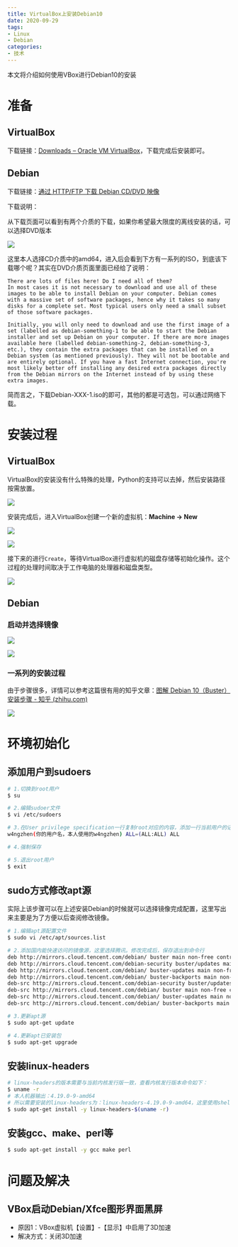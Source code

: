 ```yaml
---
title: VirtualBox上安装Debian10
date: 2020-09-29
tags:
- Linux
- Debian
categories: 
- 技术
---
```


本文将介绍如何使用VBox进行Debian10的安装
<!-- more -->
# 准备

## VirtualBox

下载链接：[Downloads – Oracle VM VirtualBox](https://www.virtualbox.org/wiki/Downloads)，下载完成后安装即可。

## Debian

下载链接：[通过 HTTP/FTP 下载 Debian CD/DVD 映像](https://www.debian.org/CD/http-ftp/#stable)

下载说明：

从下载页面可以看到有两个介质的下载，如果你希望最大限度的离线安装的话，可以选择DVD版本

![](https://cdn.jsdelivr.net/gh/w4ngzhen/CDN/images/post/2020-09-29-install-debian/download-debian.png)

这里本人选择CD介质中的amd64，进入后会看到下方有一系列的ISO，到底该下载哪个呢？其实在DVD介质页面里面已经给了说明：

```
There are lots of files here! Do I need all of them?
In most cases it is not necessary to download and use all of these images to be able to install Debian on your computer. Debian comes with a massive set of software packages, hence why it takes so many disks for a complete set. Most typical users only need a small subset of those software packages.

Initially, you will only need to download and use the first image of a set (labelled as debian-something-1 to be able to start the Debian installer and set up Debian on your computer. If there are more images available here (labelled debian-something-2, debian-something-3, etc.), they contain the extra packages that can be installed on a Debian system (as mentioned previously). They will not be bootable and are entirely optional. If you have a fast Internet connection, you're most likely better off installing any desired extra packages directly from the Debian mirrors on the Internet instead of by using these extra images.
```

简而言之，下载Debian-XXX-1.iso的即可，其他的都是可选包，可以通过网络下载。

# 安装过程

## VirtualBox

VirtualBox的安装没有什么特殊的处理，Python的支持可以去掉，然后安装路径按需放置。

![](https://cdn.jsdelivr.net/gh/w4ngzhen/CDN/images/post/2020-09-29-install-debian/install-vbox.png)

安装完成后，进入VirtualBox创建一个新的虚拟机：**Machine -> New**

![](https://cdn.jsdelivr.net/gh/w4ngzhen/CDN/images/post/2020-09-29-install-debian/new-vm.png)

![](https://cdn.jsdelivr.net/gh/w4ngzhen/CDN/images/post/2020-09-29-install-debian/new-vm-disk.png)

接下来的进行`Create`，等待VirtualBox进行虚拟机的磁盘存储等初始化操作。这个过程的处理时间取决于工作电脑的处理器和磁盘类型。

![](https://cdn.jsdelivr.net/gh/w4ngzhen/CDN/images/post/2020-09-29-install-debian/create-over.png)

## Debian

### 启动并选择镜像

![](https://cdn.jsdelivr.net/gh/w4ngzhen/CDN/images/post/2020-09-29-install-debian/pre-choose-image.png)

![](https://cdn.jsdelivr.net/gh/w4ngzhen/CDN/images/post/2020-09-29-install-debian/choose-image.png)

### 一系列的安装过程

由于步骤很多，详情可以参考这篇很有用的知乎文章：[图解 Debian 10（Buster）安装步骤 - 知乎 (zhihu.com)](https://zhuanlan.zhihu.com/p/73122221)

![](https://cdn.jsdelivr.net/gh/w4ngzhen/CDN/images/post/2020-09-29-install-debian/install-debian-step01.png)

# 环境初始化

## 添加用户到sudoers
```sh
# 1.切换到root用户
$ su

# 2.编辑sudoer文件
$ vi /etc/sudoers

# 3.在User privilege specification一行复制root对应的内容，添加一行当前用户的记录，内容为
w4ngzhen(你的用户名，本人使用的w4ngzhen) ALL=(ALL:ALL) ALL

# 4.强制保存

# 5.退出root用户
$ exit
```

## sudo方式修改apt源

实际上该步骤可以在上述安装Debian的时候就可以选择镜像完成配置，这里写出来主要是为了方便以后查阅修改镜像。

```sh
# 1.编辑apt源配置文件
$ sudo vi /etc/apt/sources.list

# 2.添加国内能快速访问的镜像源，这里选择腾讯。修改完成后，保存退出到命令行
deb http://mirrors.cloud.tencent.com/debian/ buster main non-free contrib
deb http://mirrors.cloud.tencent.com/debian-security buster/updates main
deb http://mirrors.cloud.tencent.com/debian/ buster-updates main non-free contrib
deb http://mirrors.cloud.tencent.com/debian/ buster-backports main non-free contrib
deb-src http://mirrors.cloud.tencent.com/debian-security buster/updates main
deb-src http://mirrors.cloud.tencent.com/debian/ buster main non-free contrib
deb-src http://mirrors.cloud.tencent.com/debian/ buster-updates main non-free contrib
deb-src http://mirrors.cloud.tencent.com/debian/ buster-backports main non-free contrib

# 3.更新apt源
$ sudo apt-get update

# 4.更新apt已安装包
$ sudo apt-get upgrade
```

## 安装linux-headers
```sh
# linux-headers的版本需要与当前内核发行版一致，查看内核发行版本命令如下：
$ uname -r
# 本人机器输出：4.19.0-9-amd64
# 所以需要安装的linux-headers为：linux-headers-4.19.0-9-amd64，这里使用shell命令便捷操作
$ sudo apt-get install -y linux-headers-$(uname -r) 
```

## 安装gcc、make、perl等
```sh
$ sudo apt-get install -y gcc make perl
```

# 问题及解决

## VBox启动Debian/Xfce图形界面黑屏

- 原因1：VBox虚拟机【设置】-【显示】中启用了3D加速
- 解决方式：关闭3D加速
